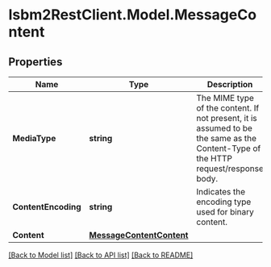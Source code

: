 # Isbm2RestClient.Model.MessageContent

## Properties

Name | Type | Description | Notes
------------ | ------------- | ------------- | -------------
**MediaType** | **string** | The MIME type of the content. If not present, it is assumed to be the same as the Content-Type of the HTTP request/response body. | [optional] 
**ContentEncoding** | **string** | Indicates the encoding type used for binary content. | [optional] 
**Content** | [**MessageContentContent**](MessageContentContent.md) |  | 

[[Back to Model list]](../README.md#documentation-for-models) [[Back to API list]](../README.md#documentation-for-api-endpoints) [[Back to README]](../README.md)

